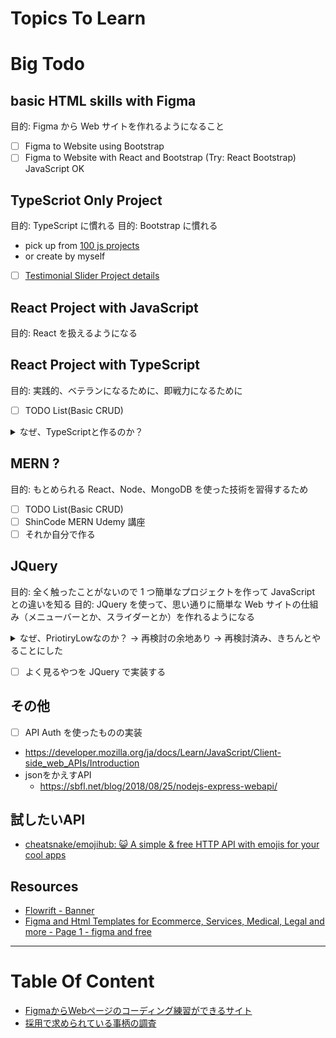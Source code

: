 # Topics To Learn


# Big Todo

## basic HTML skills with Figma

目的: Figma から Web サイトを作れるようになること

- [ ] Figma to Website using Bootstrap
- [ ] Figma to Website with React and Bootstrap (Try: React Bootstrap) JavaScript OK

## TypeScriot Only Project

目的: TypeScript に慣れる
目的: Bootstrap に慣れる

- pick up from [100 js projects](https://www.100jsprojects.com/projects)
- or create by myself
- [ ] [Testimonial Slider Project details](https://www.100jsprojects.com/project/testimonial-slider)

## React Project with JavaScript

目的: React を扱えるようになる

## React Project with TypeScript

目的: 実践的、ベテランになるために、即戦力になるために

- [ ] TODO List(Basic CRUD)

<details>
<summary>なぜ、TypeScriptと作るのか？</summary>

- JavaScript でもよくないか？基本的なやり方を学ぶのであれば
- TypeScript と React を使うのはなぜか？
- TypeScript で市場価値をあげるため？本当にそうなのか？
  - TypeScript はよく書かれている、ベテラン勢としてはいつか必要になる
  - 即戦力になるには必要
  </details>

## MERN ?

目的: もとめられる React、Node、MongoDB を使った技術を習得するため

- [ ] TODO List(Basic CRUD)
- [ ] ShinCode MERN Udemy 講座
- [ ] それか自分で作る

## JQuery

目的: 全く触ったことがないので 1 つ簡単なプロジェクトを作って JavaScript との違いを知る
目的: JQuery を使って、思い通りに簡単な Web サイトの仕組み（メニューバーとか、スライダーとか）を作れるようになる

<details>

<summary>なぜ、PriotiryLowなのか？ -> 再検討の余地あり -> 再検討済み、きちんとやることにした</summary>

- なんとなく、ドキュメント見れば使えるようになりそうな気がするから
- ナビゲーションやメニューのアニメーションは JQuery
- 大規模アプリは React だから
- でも、そうなると、ベーシックなサイトの動きは JQuery を使って実装できたほうがいい、では習得できるようになったほうがいいかも
</details>

- [ ] よく見るやつを JQuery で実装する

## その他

- [ ] API Auth を使ったものの実装
- https://developer.mozilla.org/ja/docs/Learn/JavaScript/Client-side_web_APIs/Introduction
- jsonをかえすAPI
  - https://sbfl.net/blog/2018/08/25/nodejs-express-webapi/

## 試したいAPI

- [cheatsnake/emojihub: 😺 A simple & free HTTP API with emojis for your cool apps](https://github.com/cheatsnake/emojihub)

## Resources
- [Flowrift - Banner](https://flowrift.com/c/banner)
- [Figma and Html Templates for Ecommerce, Services, Medical, Legal and more - Page 1 - figma and free](https://www.captain-design.com/templates/page/1?type=figma&license=free)

---

# Table Of Content

- [FigmaからWebページのコーディング練習ができるサイト](./FimgaToWebSiteResources.md)
- [採用で求められている事柄の調査](./recruit-responsibilities.md)
